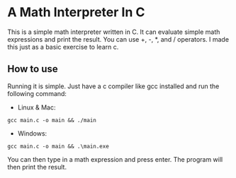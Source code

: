 # A Math Interpreter In C

This is a simple math interpreter written in C. It can evaluate simple math expressions and print the result. You can use +, -, *, and / operators. I made this just as a basic exercise to learn c.

## How to use

Running it is simple. Just have a c compiler like gcc installed and run the following command:

- Linux & Mac:

```console
gcc main.c -o main && ./main
```

- Windows:

```console
gcc main.c -o main && .\main.exe
```

You can then type in a math expression and press enter. The program will then print the result.
